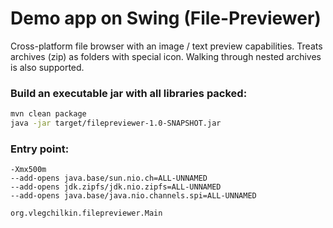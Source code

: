 # Demo app on Swing (File-Previewer)

Cross-platform file browser with an image / text preview capabilities. 
Treats archives (zip) as folders with special icon. 
Walking through nested archives is also supported.   

### Build an executable jar with all libraries packed:
```bash
mvn clean package
java -jar target/filepreviewer-1.0-SNAPSHOT.jar  
```

### Entry point:
```
-Xmx500m
--add-opens java.base/sun.nio.ch=ALL-UNNAMED
--add-opens jdk.zipfs/jdk.nio.zipfs=ALL-UNNAMED
--add-opens java.base/java.nio.channels.spi=ALL-UNNAMED

org.vlegchilkin.filepreviewer.Main
```


